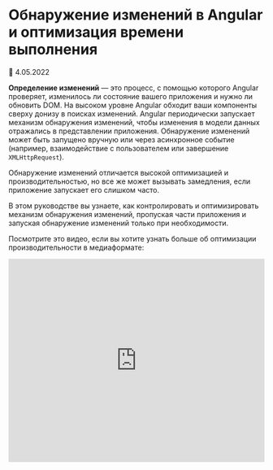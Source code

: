 # Обнаружение изменений в Angular и оптимизация времени выполнения

:date: 4.05.2022

**Определение изменений** — это процесс, с помощью которого Angular проверяет, изменилось ли состояние вашего приложения и нужно ли обновить DOM. На высоком уровне Angular обходит ваши компоненты сверху донизу в поисках изменений. Angular периодически запускает механизм обнаружения изменений, чтобы изменения в модели данных отражались в представлении приложения. Обнаружение изменений может быть запущено вручную или через асинхронное событие (например, взаимодействие с пользователем или завершение `XMLHttpRequest`).

Обнаружение изменений отличается высокой оптимизацией и производительностью, но все же может вызывать замедления, если приложение запускает его слишком часто.

В этом руководстве вы узнаете, как контролировать и оптимизировать механизм обнаружения изменений, пропуская части приложения и запуская обнаружение изменений только при необходимости.

Посмотрите это видео, если вы хотите узнать больше об оптимизации производительности в медиаформате:

<iframe width="100%" height="400" allow="accelerometer; encrypted-media; gyroscope; picture-in-picture" allowfullscreen frameborder="0" src="https://www.youtube.com/embed/f8sA-i6gkGQ"></iframe>

